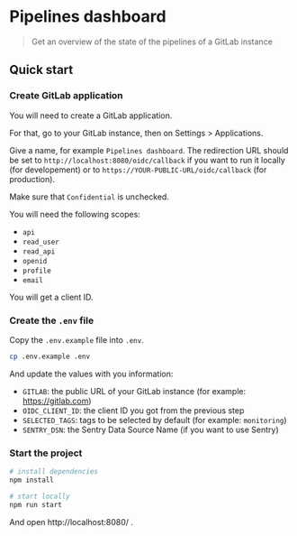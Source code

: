# Pipelines dashboard

> Get an overview of the state of the pipelines of a GitLab instance

## Quick start

### Create GitLab application

You will need to create a GitLab application.

For that, go to your GitLab instance, then on Settings > Applications.

Give a name, for example `Pipelines dashboard`.
The redirection URL should be set to `http://localhost:8080/oidc/callback` if you want to run it locally (for developement) or to `https://YOUR-PUBLIC-URL/oidc/callback` (for production).

Make sure that `Confidential` is unchecked.

You will need the following scopes:

- `api`
- `read_user`
- `read_api`
- `openid`
- `profile`
- `email`

You will get a client ID.

### Create the `.env` file

Copy the `.env.example` file into `.env`.

```sh
cp .env.example .env
```

And update the values with you information:

- `GITLAB`: the public URL of your GitLab instance (for example: https://gitlab.com)
- `OIDC_CLIENT_ID`: the client ID you got from the previous step
- `SELECTED_TAGS`: tags to be selected by default (for example: `monitoring`)
- `SENTRY_DSN`: the Sentry Data Source Name (if you want to use Sentry)

### Start the project

```sh
# install dependencies
npm install

# start locally
npm run start
```

And open http://localhost:8080/ .
